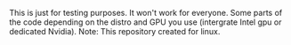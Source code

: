 This is just for testing purposes. It won't work for everyone. Some parts of the code depending on the distro and GPU you use (intergrate Intel gpu or dedicated Nvidia).
Note: This repository created for linux.
